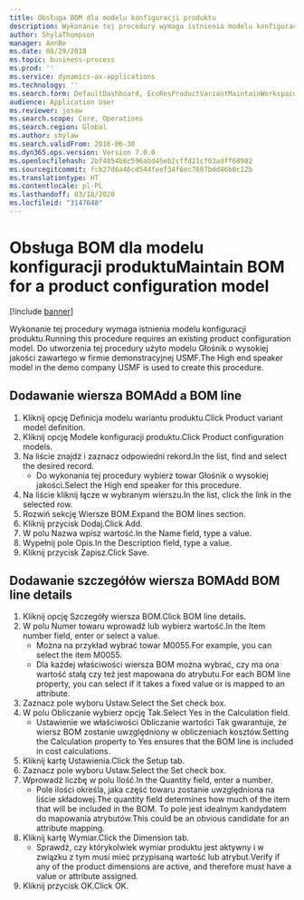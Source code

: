 ```yaml
---
title: Obsługa BOM dla modelu konfiguracji produktu
description: Wykonanie tej procedury wymaga istnienia modelu konfiguracji produktu.
author: ShylaThompson
manager: AnnBe
ms.date: 08/29/2018
ms.topic: business-process
ms.prod: ''
ms.service: dynamics-ax-applications
ms.technology: ''
ms.search.form: DefaultDashboard, EcoResProductVariantMaintainWorkspace, PCProductConfigurationModelListPage, PCProductConfigurationModelDetails, PCBOMLineDetails, InventItemIdLookupSimple
audience: Application User
ms.reviewer: josaw
ms.search.scope: Core, Operations
ms.search.region: Global
ms.author: shylaw
ms.search.validFrom: 2016-06-30
ms.dyn365.ops.version: Version 7.0.0
ms.openlocfilehash: 2bf4854b8c596abd45eb2cffd21cf03adff68982
ms.sourcegitcommit: fcb27d6a46cd544feef34f6ec7607bdd46b0c12b
ms.translationtype: HT
ms.contentlocale: pl-PL
ms.lasthandoff: 03/18/2020
ms.locfileid: "3147648"
---
```

# <a name="maintain-bom-for-a-product-configuration-model"></a><span data-ttu-id="c598f-103">Obsługa BOM dla modelu konfiguracji produktu</span><span class="sxs-lookup"><span data-stu-id="c598f-103">Maintain BOM for a product configuration model</span></span>

[!include [banner](../../includes/banner.md)]

<span data-ttu-id="c598f-104">Wykonanie tej procedury wymaga istnienia modelu konfiguracji produktu.</span><span class="sxs-lookup"><span data-stu-id="c598f-104">Running this procedure requires an existing product configuration model.</span></span> <span data-ttu-id="c598f-105">Do utworzenia tej procedury użyto modelu Głośnik o wysokiej jakości zawartego w firmie demonstracyjnej USMF.</span><span class="sxs-lookup"><span data-stu-id="c598f-105">The High end speaker model in the demo company USMF is used to create this procedure.</span></span>


## <a name="add-a-bom-line"></a><span data-ttu-id="c598f-106">Dodawanie wiersza BOM</span><span class="sxs-lookup"><span data-stu-id="c598f-106">Add a BOM line</span></span>
1. <span data-ttu-id="c598f-107">Kliknij opcję Definicja modelu wariantu produktu.</span><span class="sxs-lookup"><span data-stu-id="c598f-107">Click Product variant model definition.</span></span>
2. <span data-ttu-id="c598f-108">Kliknij opcję Modele konfiguracji produktu.</span><span class="sxs-lookup"><span data-stu-id="c598f-108">Click Product configuration models.</span></span>
3. <span data-ttu-id="c598f-109">Na liście znajdź i zaznacz odpowiedni rekord.</span><span class="sxs-lookup"><span data-stu-id="c598f-109">In the list, find and select the desired record.</span></span>
    * <span data-ttu-id="c598f-110">Do wykonania tej procedury wybierz towar Głośnik o wysokiej jakości.</span><span class="sxs-lookup"><span data-stu-id="c598f-110">Select the High end speaker for this procedure.</span></span>  
4. <span data-ttu-id="c598f-111">Na liście kliknij łącze w wybranym wierszu.</span><span class="sxs-lookup"><span data-stu-id="c598f-111">In the list, click the link in the selected row.</span></span>
5. <span data-ttu-id="c598f-112">Rozwiń sekcję Wiersze BOM.</span><span class="sxs-lookup"><span data-stu-id="c598f-112">Expand the BOM lines section.</span></span>
6. <span data-ttu-id="c598f-113">Kliknij przycisk Dodaj.</span><span class="sxs-lookup"><span data-stu-id="c598f-113">Click Add.</span></span>
7. <span data-ttu-id="c598f-114">W polu Nazwa wpisz wartość.</span><span class="sxs-lookup"><span data-stu-id="c598f-114">In the Name field, type a value.</span></span>
8. <span data-ttu-id="c598f-115">Wypełnij pole Opis.</span><span class="sxs-lookup"><span data-stu-id="c598f-115">In the Description field, type a value.</span></span>
9. <span data-ttu-id="c598f-116">Kliknij przycisk Zapisz.</span><span class="sxs-lookup"><span data-stu-id="c598f-116">Click Save.</span></span>

## <a name="add-bom-line-details"></a><span data-ttu-id="c598f-117">Dodawanie szczegółów wiersza BOM</span><span class="sxs-lookup"><span data-stu-id="c598f-117">Add BOM line details</span></span>
1. <span data-ttu-id="c598f-118">Kliknij opcję Szczegóły wiersza BOM.</span><span class="sxs-lookup"><span data-stu-id="c598f-118">Click BOM line details.</span></span>
2. <span data-ttu-id="c598f-119">W polu Numer towaru wprowadź lub wybierz wartość.</span><span class="sxs-lookup"><span data-stu-id="c598f-119">In the Item number field, enter or select a value.</span></span>
    * <span data-ttu-id="c598f-120">Można na przykład wybrać towar M0055.</span><span class="sxs-lookup"><span data-stu-id="c598f-120">For example, you can select the item M0055.</span></span>  
    * <span data-ttu-id="c598f-121">Dla każdej właściwości wiersza BOM można wybrać, czy ma ona wartość stałą czy też jest mapowana do atrybutu.</span><span class="sxs-lookup"><span data-stu-id="c598f-121">For each BOM line property, you can select if it takes a fixed value or is mapped to an attribute.</span></span>  
3. <span data-ttu-id="c598f-122">Zaznacz pole wyboru Ustaw.</span><span class="sxs-lookup"><span data-stu-id="c598f-122">Select the Set check box.</span></span>
4. <span data-ttu-id="c598f-123">W polu Obliczanie wybierz opcję Tak.</span><span class="sxs-lookup"><span data-stu-id="c598f-123">Select Yes in the Calculation field.</span></span>
    * <span data-ttu-id="c598f-124">Ustawienie we właściwości Obliczanie wartości Tak gwarantuje, że wiersz BOM zostanie uwzględniony w obliczeniach kosztów.</span><span class="sxs-lookup"><span data-stu-id="c598f-124">Setting the Calculation property to Yes ensures that the BOM line is included in cost calculations.</span></span>  
5. <span data-ttu-id="c598f-125">Kliknij kartę Ustawienia.</span><span class="sxs-lookup"><span data-stu-id="c598f-125">Click the Setup tab.</span></span>
6. <span data-ttu-id="c598f-126">Zaznacz pole wyboru Ustaw.</span><span class="sxs-lookup"><span data-stu-id="c598f-126">Select the Set check box.</span></span>
7. <span data-ttu-id="c598f-127">Wprowadź liczbę w polu Ilość.</span><span class="sxs-lookup"><span data-stu-id="c598f-127">In the Quantity field, enter a number.</span></span>
    * <span data-ttu-id="c598f-128">Pole ilości określa, jaka część towaru zostanie uwzględniona na liście składowej.</span><span class="sxs-lookup"><span data-stu-id="c598f-128">The quantity field determines how much of the item that will be included in the BOM.</span></span> <span data-ttu-id="c598f-129">To pole jest idealnym kandydatem do mapowania atrybutów.</span><span class="sxs-lookup"><span data-stu-id="c598f-129">This could be an obvious candidate for an attribute mapping.</span></span>  
8. <span data-ttu-id="c598f-130">Kliknij kartę Wymiar.</span><span class="sxs-lookup"><span data-stu-id="c598f-130">Click the Dimension tab.</span></span>
    * <span data-ttu-id="c598f-131">Sprawdź, czy którykolwiek wymiar produktu jest aktywny i w związku z tym musi mieć przypisaną wartość lub atrybut.</span><span class="sxs-lookup"><span data-stu-id="c598f-131">Verify if any of the product dimensions are active,  and therefore must have a value or attribute assigned.</span></span>  
9. <span data-ttu-id="c598f-132">Kliknij przycisk OK.</span><span class="sxs-lookup"><span data-stu-id="c598f-132">Click OK.</span></span>

